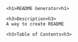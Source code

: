 
    <h1>README Generator<h1>

    <h3>Description<h3>
    A way to create README

    <h3>Table of Contents<h3>
    